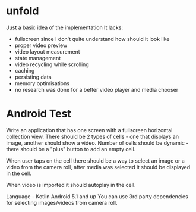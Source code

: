 # unfold

Just a basic idea of the implementation
It lacks:
* fullscreen since I don't quite understand how should it look like
* proper video preview
* video layout measurement
* state management
* video recycling while scrolling
* caching
* persisting data
* memory optimisations
* no research was done for a better video player and media chooser


# Android Test

Write an application that has one screen with a fullscreen horizontal collection view. There should be 2 types of cells - one that displays an image, another should show a video. Number of cells should be dynamic - there should be a "plus" button to add an empty cell.

When user taps on the cell there should be a way to select an image or a video from the camera roll, after media was selected it should be displayed in the cell.

When video is imported it should autoplay in the cell.

Language - Kotlin
Android 5.1 and up
You can use 3rd party dependencies for selecting images/videos from camera roll.

